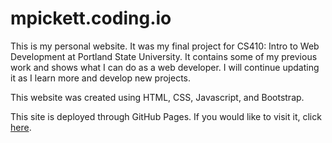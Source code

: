 # mpickett.coding.io
This is my personal website. It was my final project for CS410: Intro to Web Development at Portland State University. It contains some of my previous work and shows what I can do as a web developer. I will continue updating it as I learn more and develop new projects.

This website was created using HTML, CSS, Javascript, and Bootstrap.

This site is deployed through GitHub Pages. If you would like to visit it, click [here](https://mpickettcoding.github.io/).
